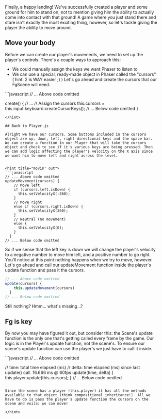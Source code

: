 Finally, a happy landing! We've successfully created a player and some ground for him to stand on, not to mention giving him the ability to actually come into contact with that ground! A game where you just stand there and stare isn't exactly the most exciting thing, however, so let's tackle giving the player the ability to move around.

## Move your body

Before we can create our player's movements, we need to set up the player's controls. There's a couple ways to approach this:

* We could manually assign the keys we want Phaser to listen to
* We can use a special, ready-made object in Phaser called the "cursors"
( hint: 2 is WAY easier ;) )
Let's go ahead and create the cursors that our FgScene will need.

<hint title="cursors">
```javascript
// ... Above code omitted

create() {
// ...
    // Assign the cursors
    this.cursors = this.input.keyboard.createCursorKeys();
// ... Below code omitted
}
```
</hint>

## Back to Player.js

Alright we have our cursors. Some buttons included in the cursors object are up, down, left, right directional keys and the space bar. We can create a function in our Player that will take the cursors object and check to see if it's various keys are being pressed. Then we can add logic affecting the player's velocity on the X axis since we want him to move left and right across the level.


<hint title="movin' out">
```javascript
// ... Above code omitted
updateMovement(cursors) {
    // Move left
    if (cursors.left.isDown) {
      this.setVelocityX(-360);
    }
    // Move right
    else if (cursors.right.isDown) {
      this.setVelocityX(360);
    }
    // Neutral (no movement)
    else {
      this.setVelocityX(0);
    }
  }
// ... Below code omitted
```

So if we sense that the left key is down we will change the player's velocity to a negative number to move him left, and a positive number to go right. You'll notice at this point nothing happens when we try to move, however.  Let's go ahead and call our updateMovement function inside the player's update function and pass it the cursors.

```javascript
// ... Above code omitted
update(cursors) {
    this.updateMovement(cursors)
  }
// ... Below code omitted
```

Still nothing? Hmm... what's missing...?

</hint>

## Fg is key

By now you may have figured it out, but consider this: the Scene's update function is the only one that's getting called every frame by the game. Our logic is in the Player's update function, not the scene's. To ensure our scene's update function can use the player's we just have to call it inside.



<hint title="updating with update">
```javascript
// ... Above code omitted

// time: total time elapsed (ms)
  // delta: time elapsed (ms) since last update() call. 16.666 ms @ 60fps
  update(time, delta) {
    this.player.update(this.cursors);
  }
// ... Below code omitted
```

Since the scene has a player (this.player) it has all the methods available to that object (think compositional inheritance!). All we have to do is pass the player's update function the cursors on the scene and voila: we can move!

</hint>
